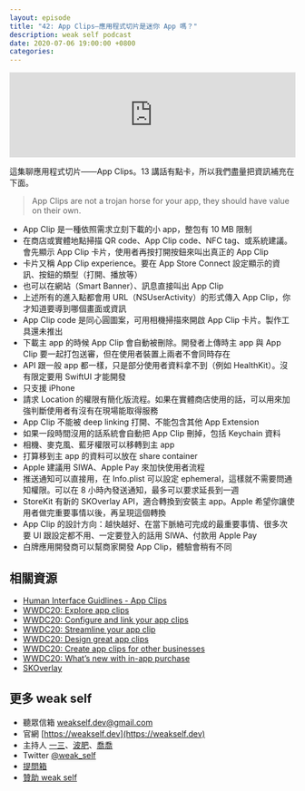 ```yaml
---
layout: episode
title: "42: App Clips—應用程式切片是迷你 App 嗎？"
description: weak self podcast
date: 2020-07-06 19:00:00 +0800
categories: 
---
```

<iframe src="https://www.listennotes.com/embedded/e/b872f32a68764b9ab78756edf4025a91/" width="100%" style="width: 1px; min-width: 100%;" frameborder="0" scrolling="no"></iframe>

這集聊應用程式切片——App Clips。13 講話有點卡，所以我們盡量把資訊補充在下面。

> App Clips are not a trojan horse for your app, they should have value on their own.

* App Clip 是一種依照需求立刻下載的小 app，整包有 10 MB 限制
* 在商店或實體地點掃描 QR code、App Clip code、NFC tag、或系統建議。會先顯示 App Clip 卡片，使用者再按打開按鈕來叫出真正的 App Clip
* 卡片又稱 App Clip experience。要在 App Store Connect 設定顯示的資訊、按鈕的類型（打開、播放等）
* 也可以在網站（Smart Banner）、訊息直接叫出 App Clip
* 上述所有的進入點都會用 URL（NSUserActivity）的形式傳入 App Clip，你才知道要導到哪個畫面或資訊
* App Clip code 是同心圓圖案，可用相機掃描來開啟 App Clip 卡片。製作工具還未推出
* 下載主 app 的時候 App Clip 會自動被刪除。開發者上傳時主 app 與 App Clip 要一起打包送審，但在使用者裝置上兩者不會同時存在
* API 跟一般 app 都一樣，只是部分使用者資料拿不到（例如 HealthKit）。沒有限定要用 SwiftUI 才能開發
* 只支援 iPhone
* 請求 Location 的權限有簡化版流程。如果在實體商店使用的話，可以用來加強判斷使用者有沒有在現場能取得服務
* App Clip 不能被 deep linking 打開、不能包含其他 App Extension
* 如果一段時間沒用的話系統會自動把 App Clip 刪掉，包括 Keychain 資料
* 相機、麥克風、藍牙權限可以移轉到主 app
* 打算移到主 app 的資料可以放在 share container
* Apple 建議用 SIWA、Apple Pay 來加快使用者流程
* 推送通知可以直接用，在 Info.plist 可以設定 ephemeral，這樣就不需要問通知權限。可以在 8 小時內發送通知，最多可以要求延長到一週
* StoreKit 有新的 SKOverlay API，適合轉換到安裝主 app。Apple 希望你讓使用者做完重要事情以後，再呈現這個轉換
* App Clip 的設計方向：越快越好、在當下脈絡可完成的最重要事情、很多次要 UI 跟設定都不用、一定要登入的話用 SIWA、付款用 Apple Pay
* 白牌應用開發商可以幫商家開發 App Clip，體驗會稍有不同

## 相關資源

- [Human Interface Guidlines - App Clips](https://developer.apple.com/design/human-interface-guidelines/app-clips/overview/)
- [WWDC20: Explore app clips](https://developer.apple.com/videos/play/wwdc2020/10174/)
- [WWDC20: Configure and link your app clips](https://developer.apple.com/videos/play/wwdc2020/10146/)
- [WWDC20: Streamline your app clip](https://developer.apple.com/videos/play/wwdc2020/10120/)
- [WWDC20: Design great app clips](https://developer.apple.com/videos/play/wwdc2020/10172/)
- [WWDC20: Create app clips for other businesses](https://developer.apple.com/videos/play/wwdc2020/10118/)
- [WWDC20: What’s new with in-app purchase](https://developer.apple.com/videos/play/wwdc2020/10661/)
- [SKOverlay](https://developer.apple.com/documentation/storekit/skoverlay)

## 更多 weak self

* 聽眾信箱 [weakself.dev@gmail.com](mailto:weakself.dev@gmail.com)
* 官網 [https://weakself.dev](https://weakself.dev)
* 主持人 [一三](https://twitter.com/ethanhuang13)、[波肥](https://twitter.com/PofatTseng)、[喬喬](https://twitter.com/joe_trash_talk)
* Twitter [@weak_self](https://twitter.com/weak_self)
* [提問箱](https://peing.net/zh-TW/weak_self)
* [贊助 weak self](https://weakself.dev/#donation)